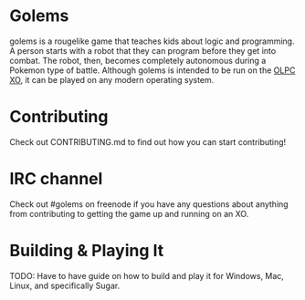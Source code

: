 # Golems

golems is a rougelike game that teaches kids about logic and programming. A person starts with a robot that they can program before they get into combat. The robot, then, becomes completely autonomous during a Pokemon type of battle. Although golems is intended to be run on the [OLPC XO](https://en.wikipedia.org/wiki/OLPC_XO), it can be played on any modern operating system. 

# Contributing

Check out CONTRIBUTING.md to find out how you can start contributing! 

# IRC channel
Check out #golems on freenode if you have any questions about anything from contributing to getting the game up and running on an XO.

# Building & Playing It
TODO: Have to have guide on how to build and play it for Windows, Mac, Linux, and specifically Sugar.
